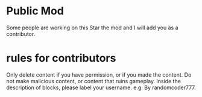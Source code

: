 # Public Mod
Some people are working on this
Star the mod and I will add you as a contributor.

# rules for contributors
Only delete content if you have permission, or if you made the content.
Do not make malicious content, or content that ruins gameplay.
Inside the description of blocks, please label your username. e.g: By randomcoder777.